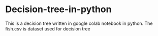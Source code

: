# Decision-tree-in-python
This is a decision tree written in google colab notebook in python.
The fish.csv is dataset used for decision tree
